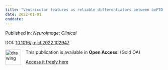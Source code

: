 ```yaml
---
title: "Ventricular features as reliable differentiators between bvFTD and other dementias"
date: 2022-01-01
enddate:
---
```


Published in: *NeuroImage: Clinical*

DOI: [10.1016/j.nicl.2022.102947](https://doi.org/10.1016/j.nicl.2022.102947)

<img src="https://upload.wikimedia.org/wikipedia/commons/thumb/7/77/Open_Access_logo_PLoS_transparent.svg/800px-Open_Access_logo_PLoS_transparent.svg.png" alt="drawing" width="50" align="left"/> &nbsp;&nbsp;&nbsp;This publication is available in **Open Access**! (Gold OA)

&nbsp;&nbsp;&nbsp;<a href="https://doi.org/10.1016/j.nicl.2022.102947">Access it freely here</a>

